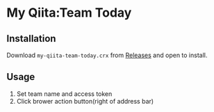 My Qiita:Team Today
===

Installation
---
Download `my-qiita-team-today.crx` from [Releases](https://github.com/mizoguche/my-esa-today/releases) and open to install.

Usage
---
1. Set team name and access token
2. Click brower action button(right of address bar)


